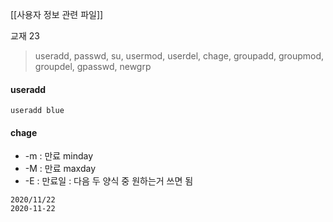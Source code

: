 
[[사용자 정보 관련 파일]]

교재 23
> useradd, passwd, su, usermod, userdel, chage, groupadd, groupmod, groupdel, gpasswd, newgrp
#### useradd

```
useradd blue
```


#### chage
- -m : 만료 minday
- -M : 만료 maxday
- -E : 만료일 : 다음 두 양식 중 원하는거 쓰면 됨
```
2020/11/22
2020-11-22
```